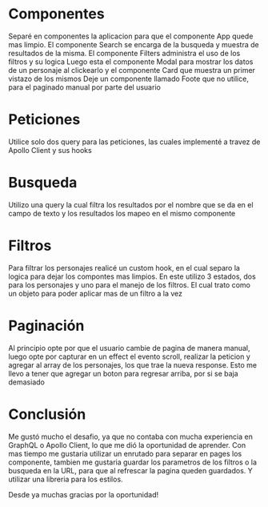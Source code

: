 # Componentes
Separé en componentes la aplicacion para que el componente App quede mas limpio.
El componente Search se encarga de la busqueda y muestra de resultados de la misma.
El componente Filters administra el uso de los filtros y su logica
Luego esta el componente Modal para mostrar los datos de un personaje al clickearlo y el componente Card que muestra un primer vistazo de los mismos
Deje un componente llamado Foote que no utilice, para el paginado manual por parte del usuario

# Peticiones
Utilice solo dos query para las peticiones, las cuales implementé a travez de Apollo Client y sus hooks

# Busqueda
Utilizo una query la cual filtra los resultados por el nombre que se da en el campo de texto y los resultados los mapeo en el mismo componente

# Filtros
Para filtrar los personajes realicé un custom hook, en el cual separo la logica para dejar los compontes mas limpios. En este utilizo 3 estados, dos para los personajes y uno para el manejo de los filtros. El cual trato como un objeto para poder aplicar mas de un filtro a la vez

# Paginación
Al principio opte por que el usuario cambie de pagina de manera manual, luego opte por capturar en un effect el evento scroll, realizar la peticion y agregar al array de los personajes, los que trae la nueva response. Esto me llevo a tener que agregar un boton para regresar arriba, por si se baja demasiado

# Conclusión
Me gustó mucho el desafio, ya que no contaba con mucha experiencia en GraphQL o Apollo Client, lo que me dió la oportunidad de aprender.
Con mas tiempo me gustaria utilizar un enrutado para separar en pages los componente, tambien me gustaria guardar los parametros de los filtros o la busqueda en la URL, para que al refrescar la pagina queden guardados. Y utilizar una libreria para los estilos.

Desde ya muchas gracias por la oportunidad!
